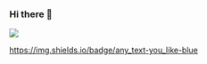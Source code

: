 ### Hi there 👋

<img src="https://capsule-render.vercel.app/api?color=auto&height=500&section=header&text=Welcome&fontSize=90" />

https://img.shields.io/badge/any_text-you_like-blue
